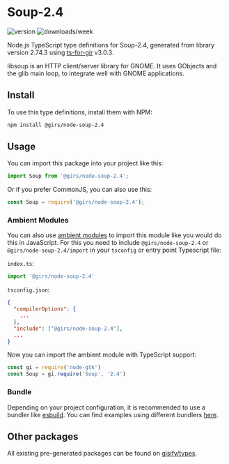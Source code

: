 
# Soup-2.4

![version](https://img.shields.io/npm/v/@girs/node-soup-2.4)
![downloads/week](https://img.shields.io/npm/dw/@girs/node-soup-2.4)


Node.js TypeScript type definitions for Soup-2.4, generated from library version 2.74.3 using [ts-for-gir](https://github.com/gjsify/ts-for-gir) v3.0.3.

libsoup is an HTTP client/server library for GNOME. It uses GObjects and the glib main loop, to integrate well with GNOME applications.

## Install

To use this type definitions, install them with NPM:
```bash
npm install @girs/node-soup-2.4
```

## Usage

You can import this package into your project like this:
```ts
import Soup from '@girs/node-soup-2.4';
```

Or if you prefer CommonJS, you can also use this:
```ts
const Soup = require('@girs/node-soup-2.4');
```

### Ambient Modules

You can also use [ambient modules](https://github.com/gjsify/ts-for-gir/tree/main/packages/cli#ambient-modules) to import this module like you would do this in JavaScript.
For this you need to include `@girs/node-soup-2.4` or `@girs/node-soup-2.4/import` in your `tsconfig` or entry point Typescript file:

`index.ts`:
```ts
import '@girs/node-soup-2.4'
```

`tsconfig.json`:
```json
{
  "compilerOptions": {
    ...
  },
  "include": ["@girs/node-soup-2.4"],
  ...
}
```

Now you can import the ambient module with TypeScript support: 

```ts
const gi = require('node-gtk')
const Soup = gi.require('Soup', '2.4')
```


### Bundle

Depending on your project configuration, it is recommended to use a bundler like [esbuild](https://esbuild.github.io/). You can find examples using different bundlers [here](https://github.com/gjsify/ts-for-gir/tree/main/examples).

## Other packages

All existing pre-generated packages can be found on [gjsify/types](https://github.com/gjsify/types).

